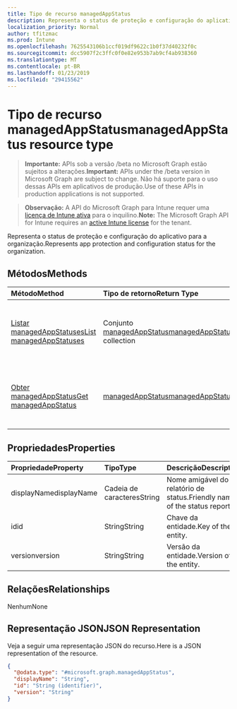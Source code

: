 ```yaml
---
title: Tipo de recurso managedAppStatus
description: Representa o status de proteção e configuração do aplicativo para a organização.
localization_priority: Normal
author: tfitzmac
ms.prod: Intune
ms.openlocfilehash: 7625543106b1ccf019df9622c1b0f37d40232f0c
ms.sourcegitcommit: dcc5907f2c3ffc0f0e82e953b7ab9cf4ab938360
ms.translationtype: MT
ms.contentlocale: pt-BR
ms.lasthandoff: 01/23/2019
ms.locfileid: "29415562"
---
```

# <a name="managedappstatus-resource-type"></a><span data-ttu-id="a20cc-103">Tipo de recurso managedAppStatus</span><span class="sxs-lookup"><span data-stu-id="a20cc-103">managedAppStatus resource type</span></span>

> <span data-ttu-id="a20cc-104">**Importante:** APIs sob a versão /beta no Microsoft Graph estão sujeitos a alterações.</span><span class="sxs-lookup"><span data-stu-id="a20cc-104">**Important:** APIs under the /beta version in Microsoft Graph are subject to change.</span></span> <span data-ttu-id="a20cc-105">Não há suporte para o uso dessas APIs em aplicativos de produção.</span><span class="sxs-lookup"><span data-stu-id="a20cc-105">Use of these APIs in production applications is not supported.</span></span>

> <span data-ttu-id="a20cc-106">**Observação:** A API do Microsoft Graph para Intune requer uma [licença de Intune ativa](https://go.microsoft.com/fwlink/?linkid=839381) para o inquilino.</span><span class="sxs-lookup"><span data-stu-id="a20cc-106">**Note:** The Microsoft Graph API for Intune requires an [active Intune license](https://go.microsoft.com/fwlink/?linkid=839381) for the tenant.</span></span>

<span data-ttu-id="a20cc-107">Representa o status de proteção e configuração do aplicativo para a organização.</span><span class="sxs-lookup"><span data-stu-id="a20cc-107">Represents app protection and configuration status for the organization.</span></span>

## <a name="methods"></a><span data-ttu-id="a20cc-108">Métodos</span><span class="sxs-lookup"><span data-stu-id="a20cc-108">Methods</span></span>
|<span data-ttu-id="a20cc-109">Método</span><span class="sxs-lookup"><span data-stu-id="a20cc-109">Method</span></span>|<span data-ttu-id="a20cc-110">Tipo de retorno</span><span class="sxs-lookup"><span data-stu-id="a20cc-110">Return Type</span></span>|<span data-ttu-id="a20cc-111">Descrição</span><span class="sxs-lookup"><span data-stu-id="a20cc-111">Description</span></span>|
|:---|:---|:---|
|[<span data-ttu-id="a20cc-112">Listar managedAppStatuses</span><span class="sxs-lookup"><span data-stu-id="a20cc-112">List managedAppStatuses</span></span>](../api/intune-mam-managedappstatus-list.md)|<span data-ttu-id="a20cc-113">Conjunto [managedAppStatus](../resources/intune-mam-managedappstatus.md)</span><span class="sxs-lookup"><span data-stu-id="a20cc-113">[managedAppStatus](../resources/intune-mam-managedappstatus.md) collection</span></span>|<span data-ttu-id="a20cc-114">Listar propriedades e as relações de objetos de [managedAppStatus](../resources/intune-mam-managedappstatus.md).</span><span class="sxs-lookup"><span data-stu-id="a20cc-114">List properties and relationships of the [managedAppStatus](../resources/intune-mam-managedappstatus.md) objects.</span></span>|
|[<span data-ttu-id="a20cc-115">Obter managedAppStatus</span><span class="sxs-lookup"><span data-stu-id="a20cc-115">Get managedAppStatus</span></span>](../api/intune-mam-managedappstatus-get.md)|[<span data-ttu-id="a20cc-116">managedAppStatus</span><span class="sxs-lookup"><span data-stu-id="a20cc-116">managedAppStatus</span></span>](../resources/intune-mam-managedappstatus.md)|<span data-ttu-id="a20cc-117">Ler propriedades e relações de objetos de [managedAppStatus](../resources/intune-mam-managedappstatus.md).</span><span class="sxs-lookup"><span data-stu-id="a20cc-117">Read properties and relationships of the [managedAppStatus](../resources/intune-mam-managedappstatus.md) object.</span></span>|

## <a name="properties"></a><span data-ttu-id="a20cc-118">Propriedades</span><span class="sxs-lookup"><span data-stu-id="a20cc-118">Properties</span></span>
|<span data-ttu-id="a20cc-119">Propriedade</span><span class="sxs-lookup"><span data-stu-id="a20cc-119">Property</span></span>|<span data-ttu-id="a20cc-120">Tipo</span><span class="sxs-lookup"><span data-stu-id="a20cc-120">Type</span></span>|<span data-ttu-id="a20cc-121">Descrição</span><span class="sxs-lookup"><span data-stu-id="a20cc-121">Description</span></span>|
|:---|:---|:---|
|<span data-ttu-id="a20cc-122">displayName</span><span class="sxs-lookup"><span data-stu-id="a20cc-122">displayName</span></span>|<span data-ttu-id="a20cc-123">Cadeia de caracteres</span><span class="sxs-lookup"><span data-stu-id="a20cc-123">String</span></span>|<span data-ttu-id="a20cc-124">Nome amigável do relatório de status.</span><span class="sxs-lookup"><span data-stu-id="a20cc-124">Friendly name of the status report.</span></span>|
|<span data-ttu-id="a20cc-125">id</span><span class="sxs-lookup"><span data-stu-id="a20cc-125">id</span></span>|<span data-ttu-id="a20cc-126">String</span><span class="sxs-lookup"><span data-stu-id="a20cc-126">String</span></span>|<span data-ttu-id="a20cc-127">Chave da entidade.</span><span class="sxs-lookup"><span data-stu-id="a20cc-127">Key of the entity.</span></span>|
|<span data-ttu-id="a20cc-128">version</span><span class="sxs-lookup"><span data-stu-id="a20cc-128">version</span></span>|<span data-ttu-id="a20cc-129">String</span><span class="sxs-lookup"><span data-stu-id="a20cc-129">String</span></span>|<span data-ttu-id="a20cc-130">Versão da entidade.</span><span class="sxs-lookup"><span data-stu-id="a20cc-130">Version of the entity.</span></span>|

## <a name="relationships"></a><span data-ttu-id="a20cc-131">Relações</span><span class="sxs-lookup"><span data-stu-id="a20cc-131">Relationships</span></span>
<span data-ttu-id="a20cc-132">Nenhum</span><span class="sxs-lookup"><span data-stu-id="a20cc-132">None</span></span>

## <a name="json-representation"></a><span data-ttu-id="a20cc-133">Representação JSON</span><span class="sxs-lookup"><span data-stu-id="a20cc-133">JSON Representation</span></span>
<span data-ttu-id="a20cc-134">Veja a seguir uma representação JSON do recurso.</span><span class="sxs-lookup"><span data-stu-id="a20cc-134">Here is a JSON representation of the resource.</span></span>
<!-- {
  "blockType": "resource",
  "keyProperty": "id",
  "@odata.type": "microsoft.graph.managedAppStatus"
}
-->
``` json
{
  "@odata.type": "#microsoft.graph.managedAppStatus",
  "displayName": "String",
  "id": "String (identifier)",
  "version": "String"
}
```




